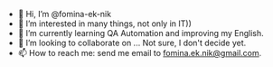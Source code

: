- 👋 Hi, I’m @fomina-ek-nik
- 👀 I’m interested in many things, not only in IT))
- 🌱 I’m currently learning QA Automation and improving my English.
- 💞️ I’m looking to collaborate on ... Not sure, I don't decide yet.
- 📫 How to reach me: send me email to fomina.ek.nik@gmail.com.

<!---
fomina-ek-nik/fomina-ek-nik is a ✨ special ✨ repository because its `README.md` (this file) appears on your GitHub profile.
You can click the Preview link to take a look at your changes.
--->
